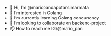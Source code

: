 - 👋 Hi, I’m @mariopandapotansimarmata
- 👀 I’m interested in Golang
- 🌱 I’m currently learning Golang concurrency
- 💞️ I’m looking to collaborate on backend-project
- 📫 How to reach me IG/@mario_pan

<!---
mariopandapotansimarmata/mariopandapotansimarmata is a ✨ special ✨ repository because its `README.md` (this file) appears on your GitHub profile.
You can click the Preview link to take a look at your changes.
--->
